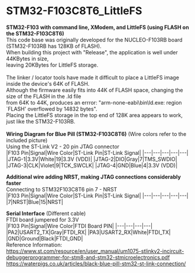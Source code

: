 # STM32-F103C8T6_LittleFS<br>
**STM32-F103 with command line, XModem, and LittleFS (using FLASH on the STM32-F103C8T6)**
<br>
This code base was originally developed for the NUCLEO-F103RB board (STM32-F103RB has 128KB of FLASH).<br>
When building this project with "Release", the application is well under 44KBytes in size,<br>
leaving 20KBytes for LittleFS storage.<br>
<br>
The linker / locator tools have made it difficult to place a LittleFS image inside the device's 64K of FLASH.<br>
Although the firmware easily fits into 44K of FLASH space, changing the size of the FLASH in the .ld file<br>
from 64K to 44K, produces an errror: "arm-none-eabi\bin\ld.exe: region `FLASH' overflowed by 14832 bytes".<br>
Placing the LittleFS storage in the top end of 128K area appears to work, just like the STM32-F103RB.<br>
<br>
**Wiring Diagram for Blue Pill (STM32-F103C8T6)**  (Wire colors refer to the included picture)<br>
Using the ST-Link V2 - 20 pin JTAG connector <br>
|F103 Pin|Signal|Wire Color|ST-Link Pin|ST-Link Signal|
|---|---|---|---|---|
|JTAG-1|3.3V|White|19|3.3V (VDD)|
|JTAG-2|DIO|Gray|7|TMS_SWDIO|
|JTAG-3|CLK|Violet|9|TCK_SWCLK|
|JTAG-4|GND|Blue|4|3.3V (VDD)|

**Additional wire adding NRST, making JTAG connections considerably faster** <br>
Connecting to STM32F103C8T6 pin 7 - NRST <br>
|F103 Pin|Signal|Wire Color|ST-Link Pin|ST-Link Signal|
|---|---|---|---|---|
|7|NRST|Blue|15|NRST|

**Serial Interface** (Different cable)<br>
FTDI board jumpered for 3.3V <br>
|F103 Pin|Signal|Wire Color|FTDI Board PIN|
|---|---|---|---|
|PA2|USART2_TX|Gray|FTDI_RX|
|PA3|USART2_RX|White|FTDI_TX|
|GND|Ground|Black|FTDI_GND|
 <br>
Reference Information:<br>
https://www.st.com/resource/en/user_manual/um1075-stlinkv2-incircuit-debuggerprogrammer-for-stm8-and-stm32-stmicroelectronics.pdf<br>
https://waterpigs.co.uk/articles/black-blue-pill-stm32-st-link-connection/<br>
